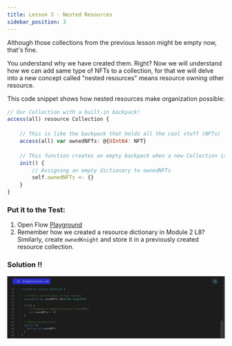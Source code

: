 ```yaml
---
title: Lesson 3 - Nested Resources
sidebar_position: 3
---
```


Although those collections from the previous lesson might be empty now, that's fine.

You understand why we have created them. Right? Now we will understand how we can add same type of NFTs to a collection, for that we will delve into a new concept called "nested resources" means resource owning other resource.

This code snippet shows how nested resources make organization possible:

```jsx
// Our Collection with a built-in backpack!
access(all) resource Collection {

    // This is like the backpack that holds all the cool stuff (NFTs)
    access(all) var ownedNFTs: @{UInt64: NFT}

    // This function creates an empty backpack when a new Collection is made
    init() {
        // Assigning an empty dictionary to ownedNFTs
        self.ownedNFTs <- {}
    }
}
```

### **Put it to the Test:**

1. Open Flow [Playground](https://play.flow.com/)
2. Remember how we created a resource dictionary in Module 2 L8? Similarly, create `ownedKnight` and store it in a previously created resource collection.

### Solution !!

![Alt text](image-6.png)
